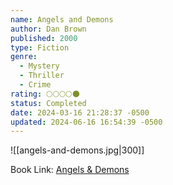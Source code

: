 ```yaml
---
name: Angels and Demons
author: Dan Brown
published: 2000
type: Fiction
genre:
  - Mystery
  - Thriller
  - Crime
rating: 🌕🌕🌕🌕🌑
status: Completed
date: 2024-03-16 21:28:37 -0500
updated: 2024-06-16 16:54:39 -0500
---
```


![[angels-and-demons.jpg|300]]

Book Link: [Angels & Demons](https://www.goodreads.com/book/show/960.Angels_Demons)
